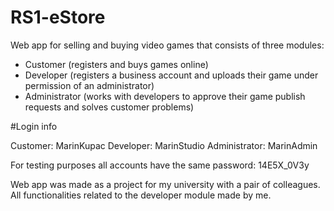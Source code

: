 # RS1-eStore

Web app for selling and buying video games that consists of three modules:

- Customer (registers and buys games online)
- Developer (registers a business account and uploads their game under permission of an administrator)
- Administrator (works with developers to approve their game publish requests and solves customer problems)

#Login info

Customer: MarinKupac
Developer: MarinStudio
Administrator: MarinAdmin

For testing purposes all accounts have the same password: 14E5X_0V3y

Web app was made as a project for my university with a pair of colleagues. All functionalities related to the developer module made by me.

